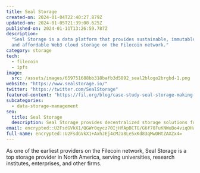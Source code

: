 ```yaml
---
title: Seal Storage
created-on: 2024-01-04T22:40:27.879Z
updated-on: 2024-01-05T21:39:00.625Z
published-on: 2024-01-11T13:26:59.787Z
description:
  "Seal Storage is a data platform that provides sustainable, immutable,
  and affordable Web3 cloud storage on the Filecoin network."
category: storage
tech:
  - filecoin
  - ipfs
image:
  src: /assets/images/659751688bb318bafb3d5892_seal2blogo2brgbd-1.png
website: "https://www.sealstorage.io/"
twitter: "https://twitter.com/SealStorage"
featured-content: "https://fil.org/blog/case-study-seal-storage-making-web3-accessible-for-all-through-ecosystem-leadership-and-the-filecoin-network-1/"
subcategories:
  - data-storage-management
seo:
  title: Seal Storage
  description: Seal Storage provides decentralized storage solutions for enterprises.
email: encrypted::U2FsdGVkX1/QGWr0qycz70IjHfApBCTG/G6f78FuKNWuBo4viqOHamBCTlHX+sp9
full-name: encrypted::U2FsdGVkX1+AxhJEj4cMJa8Le5xKd83qMwDHtZAXZx4=
---
```


As one of the earliest providers on the Filecoin network, Seal Storage is a top storage provider in North America, serving universities, research institutes, enterprises, and other firms.
